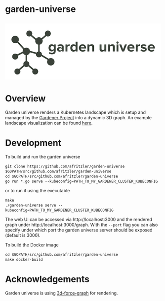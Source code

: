 # garden-universe
![garden universe logo](images/logo.png)
---

# Overview
Garden universe renders a Kubernetes landscape which is setup and managed by the [Gardener Project](https://github.com/gardener/gardener) into a dynamic 3D graph. An example landscape visualization can be found [here](images/universe.png).

# Development

To build and run the garden universe
```
git clone https://github.com/afritzler/garden-universe $GOPATH/src/github.com/afritzler/garden-universe
cd $GOPATH/src/github.com/afritzler/garden-universe
go run *.go serve --kubeconfig=PATH_TO_MY_GARDENER_CLUSTER_KUBECONFIG
```

or to run it using the executable
```
make
./garden-universe serve --kubeconfig=PATH_TO_MY_GARDENER_CLUSTER_KUBECONFIG
```

The web UI can be accessed via http://localhost:3000 and the rendered graph under http://localhost:3000/graph.
With the `--port` flag you can also specify under which port the garden universe server should be exposed (default is 3000).

To build the Docker image
```
cd $GOPATH/src/github.com/afritzler/garden-universe
make docker-build
```

# Acknowledgements
Garden universe is using [3d-force-graph](https://github.com/vasturiano/3d-force-graph) for rendering. 
